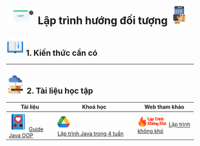 # <img src="https://raw.githubusercontent.com/Zenfection/Image/master/2021/03/20-16-02-51-15-22-13-42-OOP-01.png" title="" alt="15-22-13-42-OOP-01.png" width="78"> Lập trình hướng đối tượng ![Code Learning.png](https://raw.githubusercontent.com/Zenfection/Image/master/2021/03/20-16-03-31-Code%20Learning.png)

## ![sd](https://raw.githubusercontent.com/Zenfection/Image/master/2020/12/23-22-00-06-icons8-user_manual.png) 1. Kiến thức cần có

---

## ![S](https://raw.githubusercontent.com/Zenfection/Image/master/2020/12/15-14-31-38-Cloud%20Library.png) 2. Tài liệu học tập

| Tài liệu                                                                                                                                                                                           | Khoá học                                                                                                                                                                                                                                                                        | Web tham khảo                                                                                                                                                                                       |
| -------------------------------------------------------------------------------------------------------------------------------------------------------------------------------------------------- | ------------------------------------------------------------------------------------------------------------------------------------------------------------------------------------------------------------------------------------------------------------------------------- | --------------------------------------------------------------------------------------------------------------------------------------------------------------------------------------------------- |
| <img src="https://raw.githubusercontent.com/Zenfection/Image/master/2021/03/20-16-12-51-book_ctu_uit.png" title="" alt="book_ctu_uit.png" width="50"> [Guide Java OOP](github.com/Zenfection/Java) | <img src="https://raw.githubusercontent.com/Zenfection/Image/master/2021/03/20-16-12-37-icons8-google_drive.png" title="" alt="icons8-google_drive.png" width="40"> [Lập trình Java trong 4 tuần](https://drive.google.com/drive/u/1/folders/1nQTKHf8SDY_MbP-zeUUWElu2-XK8o-80) | <img src="https://raw.githubusercontent.com/Zenfection/Image/master/2020/12/16-23-00-16-logo-272-90.png" width="80"> [Lập trình không khó](https://nguyenvanhieu.vn/lap-trinh-huong-doi-tuong-cpp/) |
